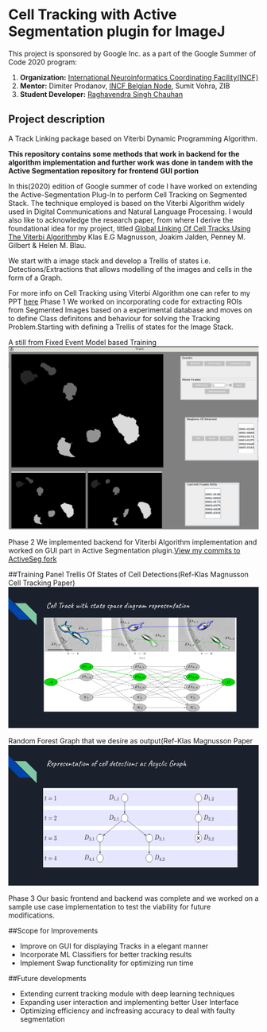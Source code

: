 # Cell Tracking with Active Segmentation plugin for ImageJ

This project is sponsored by Google Inc. as a part of the Google Summer of Code 2020 program: 

1. **Organization:** [International Neuroinformatics Coordinating Facility(INCF)](http://incf.org)
2. **Mentor:** Dimiter Prodanov, [INCF Belgian Node](http://www.neuroinformatics.be), Sumit Vohra, ZIB
3. **Student Developer:** [Raghavendra Singh Chauhan](https://github.com/Raghavendra)

## Project description
A Track Linking package based on Viterbi Dynamic Programming Algorithm.


**This repository contains some methods that work in backend for the algorithm implementation and further work was done in tandem with the Active Segmentation repository for frontend GUI portion**

In this(2020) edition of Google summer of code I have worked on extending the Active-Segmentation Plug-In to perform Cell Tracking on Segmented Stack. The technique employed is based on the Viterbi Algorithm widely used in Digital Communications and Natural Language Processing. I would also like to acknowledge the research paper, from where I derive the foundational idea for my project, titled [Global Linking Of Cell Tracks Using The Viterbi Algorithm](https://web.stanford.edu/group/blau/pdfs/Magnusson_Blau_2015.pdf)by Klas E.G Magnusson, Joakim Jalden, Penney M. Gilbert &  Helen M. Blau. 

We start with a image stack and develop a Trellis of states i.e. Detections/Extractions that allows modelling of the images and cells in the form of a Graph.

For more info on Cell Tracking using Viterbi Algorithm one can refer to my PPT [here](https://docs.google.com/presentation/d/1Rx_-JiC9foyHs3ZAdX_37jRgOOl6WfSTX3nAg0Fi2tg/edit?usp=sharing)
Phase 1 We worked on incorporating code for extracting ROIs from Segmented Images based on a experimental database and moves on to define Class definitons and behaviour for solving the Tracking Problem.Starting with defining a Trellis of states for the Image Stack.

A still from Fixed Event Model based Training
![ScreenShot](https://github.com/Raghavendrapara/CellTracking/blob/GitHubPage/Images/Training.png) 
 
Phase 2 We implemented backend for Viterbi Algorithm implementation and worked on GUI part in Active Segmentation plugin.[View my commits to ActiveSeg fork](https://github.com/Raghavendrapara/ACTIVESEGMENTATION/commits/CellTrack)

##Training Panel
Trellis Of States of Cell Detections(Ref-Klas Magnusson Cell Tracking Paper)
![ScreenShot](https://github.com/Raghavendrapara/CellTracking/blob/GitHubPage/Images/1.png)


Random Forest Graph that we desire as output(Ref-Klas Magnusson Paper
![ScreenShot](https://github.com/Raghavendrapara/CellTracking/blob/GitHubPage/Images/2.png)

Phase 3 Our basic frontend and backend was complete and we worked on a sample use case implementation to test the viability for future modifications.

##Scope for Improvements
<ul>
<li>Improve on GUI for displaying Tracks in a elegant manner</li>
<li>Incorporate ML Classifiers for better tracking results</li>
<li>Implement Swap functionality for optimizing run time</li>
</ul>

##Future developments 
<ul>
<li>Extending current tracking module with deep learning techniques</li>
<li>Expanding user interaction and implementing better User Interface </li>
<li>Optimizing efficiency and incfreasing accuracy to deal with faulty segmentation </li>
</ul>

